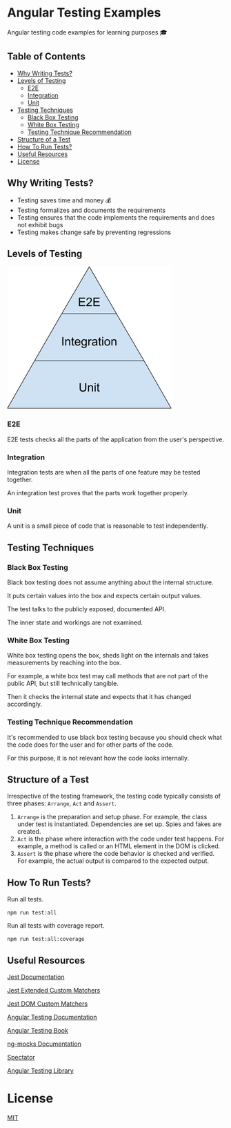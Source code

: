 # Angular Testing Examples

Angular testing code examples for learning purposes 🎓

## Table of Contents

- [Why Writing Tests?](#why-writing-tests?)
- [Levels of Testing](#levels-of-testing)
  - [E2E](#e2e)
  - [Integration](#integration)
  - [Unit](#unit)
- [Testing Techniques](#testing-techniques)
  - [Black Box Testing](#black-box-testing)
  - [White Box Testing](#white-box-testing)
  - [Testing Technique Recommendation](#testing-technique-recommendation)
- [Structure of a Test](#structure-of-a-test)
- [How To Run Tests?](#how-to-run-tests?)
- [Useful Resources](#useful-resources)
- [License](#license)

## Why Writing Tests?

- Testing saves time and money 💰
- Testing formalizes and documents the requirements
- Testing ensures that the code implements the requirements and does not exhibit bugs
- Testing makes change safe by preventing regressions

## Levels of Testing

![Testing Pyramid](.github/images/testing-pyramid.png)

### E2E

E2E tests checks all the parts of the application from the user's perspective.

### Integration

Integration tests are when all the parts of one feature may be tested together.

An integration test proves that the parts work together properly.

### Unit

A unit is a small piece of code that is reasonable to test independently.

## Testing Techniques

### Black Box Testing

Black box testing does not assume anything about the internal structure.

It puts certain values into the box and expects certain output values.

The test talks to the publicly exposed, documented API.

The inner state and workings are not examined.

### White Box Testing

White box testing opens the box, sheds light on the internals and takes measurements by reaching into the box.

For example, a white box test may call methods that are not part of the public API, but still technically tangible.

Then it checks the internal state and expects that it has changed accordingly.

### Testing Technique Recommendation

It's recommended to use black box testing because you should check what the code does for the user and for other parts of the code.

For this purpose, it is not relevant how the code looks internally.

## Structure of a Test

Irrespective of the testing framework, the testing code typically consists of three phases: `Arrange`, `Act` and `Assert`.

1. `Arrange` is the preparation and setup phase. For example, the class under test is instantiated. Dependencies are set up. Spies and fakes are created.
2. `Act` is the phase where interaction with the code under test happens. For example, a method is called or an HTML element in the DOM is clicked.
3. `Assert` is the phase where the code behavior is checked and verified. For example, the actual output is compared to the expected output.

## How To Run Tests?

Run all tests.

```shell
npm run test:all
```

Run all tests with coverage report.

```shell
npm run test:all:coverage
```

## Useful Resources

[Jest Documentation](https://jestjs.io)

[Jest Extended Custom Matchers](https://github.com/jest-community/jest-extended)

[Jest DOM Custom Matchers](https://github.com/testing-library/jest-dom)

[Angular Testing Documentation](https://angular.io/guide/testing)

[Angular Testing Book](https://testing-angular.com)

[ng-mocks Documentation](https://ng-mocks.sudo.eu)

[Spectator](https://ngneat.github.io/spectator)

[Angular Testing Library](https://github.com/testing-library/angular-testing-library)

# License

[MIT](LICENSE)
